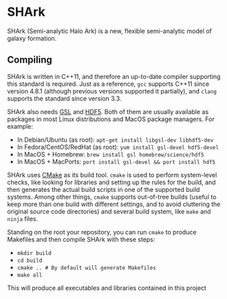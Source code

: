# SHArk

SHArk (Semi-analytic Halo Ark)
is a new, flexible semi-analytic model of galaxy formation.

## Compiling

SHArk is written in C++11,
and therefore an up-to-date compiler supporting this standard is required.
Just as a reference, `gcc` supports C++11 since version 4.8.1
(although previous versions supported it partially),
and `clang` supports the standard since version 3.3.

SHArk also needs [GSL](https://www.gnu.org/software/gsl/)
and [HDF5](https://support.hdfgroup.org/HDF5/).
Both of them are usually available as packages
in most Linux distributions and MacOS package managers.
For example:

* In Debian/Ubuntu (as root): `apt-get install libgsl-dev libhdf5-dev`
* In Fedora/CentOS/RedHat (as root): `yum install gsl-devel hdf5-devel`
* In MacOS + Homebrew: `brew install gsl homebrew/science/hdf5`
* In MacOS + MacPorts: `port install gsl-devel && port install hdf5`

SHArk uses [CMake](https://cmake.org/) as its build tool.
`cmake` is used to perform system-level checks,
like looking for libraries and setting up the rules for the build,
and then generates the actual build scripts
in one of the supported build systems.
Among other things, `cmake` supports out-of-tree builds
(useful to keep more than one build with different settings,
and to avoid cluttering the original source code directories)
and several build system, like `make` and `ninja` files.

Standing on the root your repository,
you can run `cmake`  to produce Makefiles
and then compile SHArk with these steps:

* `mkdir build`
* `cd build`
* `cmake .. # By default will generate Makefiles`
* `make all`

This will produce all executables and libraries
contained in this project
